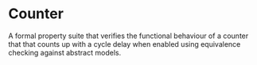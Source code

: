 # Counter
A formal property suite that verifies the functional behaviour of a counter that that counts up with a cycle delay when enabled using equivalence checking against abstract models.
